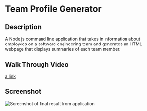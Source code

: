 # Team Profile Generator
 
 ## Description
A Node.js command line application that takes in information about employees on a software engineering team and generates an HTML webpage that displays summaries of each team member.

## Walk Through Video
[a link](https://drive.google.com/file/d/1s9BTj2LIBCS2_kSdNiB7odPvdNm6pEUr/view)


## Screenshot
![Screenshot of final result from application](https://cassiecatt.github.io/team-profile-generator/assets/application-screenshot.png)